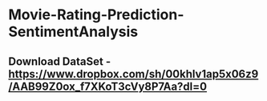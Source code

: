 # Movie-Rating-Prediction-SentimentAnalysis

## Download DataSet - https://www.dropbox.com/sh/00khlv1ap5x06z9/AAB99Z0ox_f7XKoT3cVy8P7Aa?dl=0

